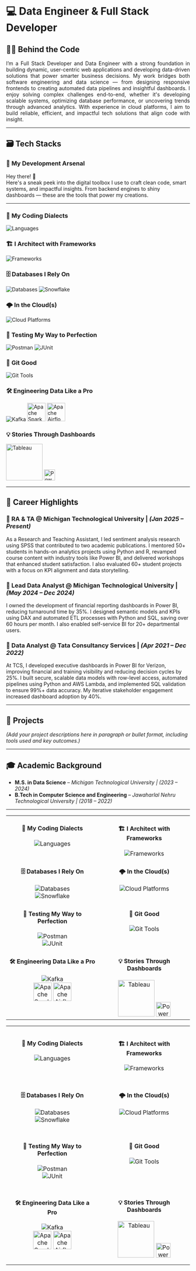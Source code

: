 # 💻 **Data Engineer & Full Stack Developer**

## 🧑‍💻 Behind the Code

<div align="justify">
I’m a Full Stack Developer and Data Engineer with a strong foundation in building dynamic, user-centric web applications and developing data-driven solutions that power smarter business decisions. My work bridges both software engineering and data science — from designing responsive frontends to creating automated data pipelines and insightful dashboards. I enjoy solving complex challenges end-to-end, whether it's developing scalable systems, optimizing database performance, or uncovering trends through advanced analytics. With experience in cloud platforms, I aim to build reliable, efficient, and impactful tech solutions that align code with insight.
</div>

---

## 🗃️ Tech Stacks

### 🧠 **My Development Arsenal**

Hey there! 👋  
Here's a sneak peek into the digital toolbox I use to craft clean code, smart systems, and impactful insights. From backend engines to shiny dashboards — these are the tools that power my creations.

---

### 🧰 **My Coding Dialects**  
<img src="https://skillicons.dev/icons?i=java,py,js,r" alt="Languages" />

### 🏗️ **I Architect with Frameworks**  
<img src="https://skillicons.dev/icons?i=spring,django,angular,express,react" alt="Frameworks" />

### 🗄️ **Databases I Rely On**  
<img src="https://skillicons.dev/icons?i=mysql,postgres,mongo" alt="Databases" /> <img src="https://img.shields.io/badge/Snowflake-29B5E8?style=for-the-badge&logo=snowflake&logoColor=white" alt="Snowflake" />

### 🌩️ **In the Cloud(s)**  
<img src="https://skillicons.dev/icons?i=aws,gcp,azure" alt="Cloud Platforms" />

### 🧪 **Testing My Way to Perfection**  
<img src="https://skillicons.dev/icons?i=postman" alt="Postman" /> <img src="https://img.shields.io/badge/JUnit-25A162?style=for-the-badge&logo=JUnit5&logoColor=white" alt="JUnit" />

### 🧩 **Git Good**  
<img src="https://skillicons.dev/icons?i=git,github" alt="Git Tools" />

### 🛠️ **Engineering Data Like a Pro**  
<img src="https://skillicons.dev/icons?i=kafka" alt="Kafka" /> <img src="https://upload.wikimedia.org/wikipedia/commons/f/f3/Apache_Spark_logo.svg" alt="Apache Spark" width="50" title="Apache Spark" /> <img src="https://upload.wikimedia.org/wikipedia/commons/d/de/AirflowLogo.png" alt="Apache Airflow" width="50" title="Apache Airflow" />

### 💡 **Stories Through Dashboards**  
<img src="https://upload.wikimedia.org/wikipedia/commons/4/4b/Tableau_Logo.png" alt="Tableau" width="100" title="Tableau" />   <img src="https://upload.wikimedia.org/wikipedia/commons/c/cf/New_Power_BI_Logo.svg" alt="Power BI" width="30" title="Power BI" />

---

## 🌟 Career Highlights

### 🔹 RA & TA @ Michigan Technological University | *(Jan 2025 – Present)*  
As a Research and Teaching Assistant, I led sentiment analysis research using SPSS that contributed to two academic publications. I mentored 50+ students in hands-on analytics projects using Python and R, revamped course content with industry tools like Power BI, and delivered workshops that enhanced student satisfaction. I also evaluated 60+ student projects with a focus on KPI alignment and data storytelling.

### 🔹 Lead Data Analyst @ Michigan Technological University | *(May 2024 – Dec 2024)*  
I owned the development of financial reporting dashboards in Power BI, reducing turnaround time by 35%. I designed semantic models and KPIs using DAX and automated ETL processes with Python and SQL, saving over 60 hours per month. I also enabled self-service BI for 20+ departmental users.

### 🔹 Data Analyst @ Tata Consultancy Services | *(Apr 2021 – Dec 2022)*  
At TCS, I developed executive dashboards in Power BI for Verizon, improving financial and training visibility and reducing decision cycles by 25%. I built secure, scalable data models with row-level access, automated pipelines using Python and AWS Lambda, and implemented SQL validation to ensure 99%+ data accuracy. My iterative stakeholder engagement increased dashboard adoption by 40%.

---

## 🚀 Projects

*(Add your project descriptions here in paragraph or bullet format, including tools used and key outcomes.)*

---

## 🎓 Academic Background

- **M.S. in Data Science** – *Michigan Technological University  | (2023 – 2024)*  
- **B.Tech in Computer Science and Engineering** – *Jawaharlal Nehru Technological University | (2018 – 2022)*

---
<table>
  <tr>
    <td align="center" valign="top">
      <h4>💼 My Coding Dialects</h4>
      <img src="https://skillicons.dev/icons?i=java,py,js,r" alt="Languages" />
    </td>
    <td align="center" valign="top">
      <h4>🏗️ I Architect with Frameworks</h4>
      <img src="https://skillicons.dev/icons?i=spring,django,angular,express,react" alt="Frameworks" />
    </td>
  </tr>
  <tr>
    <td align="center" valign="top">
      <h4>🗄️ Databases I Rely On</h4>
      <img src="https://skillicons.dev/icons?i=mysql,postgres,mongo" alt="Databases" /><br>
      <img src="https://img.shields.io/badge/Snowflake-29B5E8?style=for-the-badge&logo=snowflake&logoColor=white" alt="Snowflake" />
    </td>
    <td align="center" valign="top">
      <h4>🌩️ In the Cloud(s)</h4>
      <img src="https://skillicons.dev/icons?i=aws,gcp,azure" alt="Cloud Platforms" />
    </td>
  </tr>
  <tr>
    <td align="center" valign="top">
      <h4>🧪 Testing My Way to Perfection</h4>
      <img src="https://skillicons.dev/icons?i=postman" alt="Postman" /><br>
      <img src="https://img.shields.io/badge/JUnit-25A162?style=for-the-badge&logo=JUnit5&logoColor=white" alt="JUnit" />
    </td>
    <td align="center" valign="top">
      <h4>🧩 Git Good</h4>
      <img src="https://skillicons.dev/icons?i=git,github" alt="Git Tools" />
    </td>
  </tr>
  <tr>
    <td align="center" valign="top">
      <h4>🛠️ Engineering Data Like a Pro</h4>
      <img src="https://skillicons.dev/icons?i=kafka" alt="Kafka" /><br>
      <img src="https://upload.wikimedia.org/wikipedia/commons/f/f3/Apache_Spark_logo.svg" alt="Apache Spark" width="50" title="Apache Spark" />
      <img src="https://upload.wikimedia.org/wikipedia/commons/d/de/AirflowLogo.png" alt="Apache Airflow" width="50" title="Apache Airflow" />
    </td>
    <td align="center" valign="top">
      <h4>💡 Stories Through Dashboards</h4>
      <img src="https://upload.wikimedia.org/wikipedia/commons/4/4b/Tableau_Logo.png" alt="Tableau" width="100" title="Tableau" />
      <img src="https://upload.wikimedia.org/wikipedia/commons/c/cf/New_Power_BI_Logo.svg" alt="Power BI" width="40" title="Power BI" />
    </td>
  </tr>
</table>


<table>
  <tr>
    <td align="center" valign="top" style="padding: 15px;">
      <h4>💼 My Coding Dialects</h4>
      <img src="https://skillicons.dev/icons?i=java,py,js,r" alt="Languages" />
    </td>
    <td align="center" valign="top" style="padding: 15px;">
      <h4>🏗️ I Architect with Frameworks</h4>
      <img src="https://skillicons.dev/icons?i=spring,django,angular,express,react" alt="Frameworks" />
    </td>
  </tr>
  <tr>
    <td align="center" valign="top" style="padding: 15px;">
      <h4>🗄️ Databases I Rely On</h4>
      <img src="https://skillicons.dev/icons?i=mysql,postgres,mongo" alt="Databases" /><br>
      <img src="https://img.shields.io/badge/Snowflake-29B5E8?style=for-the-badge&logo=snowflake&logoColor=white" alt="Snowflake" />
    </td>
    <td align="center" valign="top" style="padding: 15px;">
      <h4>🌩️ In the Cloud(s)</h4>
      <img src="https://skillicons.dev/icons?i=aws,gcp,azure" alt="Cloud Platforms" />
    </td>
  </tr>
  <tr>
    <td align="center" valign="top" style="padding: 15px;">
      <h4>🧪 Testing My Way to Perfection</h4>
      <img src="https://skillicons.dev/icons?i=postman" alt="Postman" /><br>
      <img src="https://img.shields.io/badge/JUnit-25A162?style=for-the-badge&logo=JUnit5&logoColor=white" alt="JUnit" />
    </td>
    <td align="center" valign="top" style="padding: 15px;">
      <h4>🧩 Git Good</h4>
      <img src="https://skillicons.dev/icons?i=git,github" alt="Git Tools" />
    </td>
  </tr>
  <tr>
    <td align="center" valign="top" style="padding: 15px;">
      <h4>🛠️ Engineering Data Like a Pro</h4>
      <img src="https://skillicons.dev/icons?i=kafka" alt="Kafka" /><br>
      <img src="https://upload.wikimedia.org/wikipedia/commons/f/f3/Apache_Spark_logo.svg" alt="Apache Spark" width="50" title="Apache Spark" />
      <img src="https://upload.wikimedia.org/wikipedia/commons/d/de/AirflowLogo.png" alt="Apache Airflow" width="50" title="Apache Airflow" />
    </td>
    <td align="center" valign="top" style="padding: 15px;">
      <h4>💡 Stories Through Dashboards</h4>
      <img src="https://upload.wikimedia.org/wikipedia/commons/4/4b/Tableau_Logo.png" alt="Tableau" width="100" title="Tableau" />
      <img src="https://upload.wikimedia.org/wikipedia/commons/c/cf/New_Power_BI_Logo.svg" alt="Power BI" width="40" title="Power BI" />
    </td>
  </tr>
</table>
